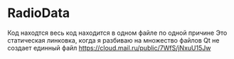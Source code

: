 # RadioData

Код находтся весь код находится в одном файле по одной причине
Это статическая линковка, когда я разбиваю на множество файлов Qt не создает единный файл
https://cloud.mail.ru/public/7WfS/jNxuU15Jw
